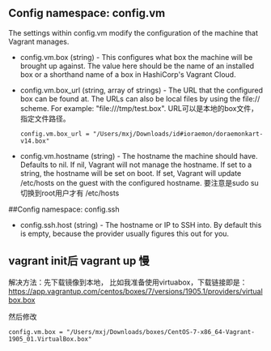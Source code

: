 ## Config namespace: config.vm
The settings within config.vm modify the configuration of the machine that Vagrant manages.

- config.vm.box (string) - This configures what box the machine will be brought up against. 
The value here should be the name of an installed box or a shorthand name of a box in HashiCorp's Vagrant Cloud.

- config.vm.box_url (string, array of strings) - The URL that the configured box can be found at.
  The URLs can also be local files by using the file:// scheme. For example: "file:///tmp/test.box".
  URL可以是本地的box文件，指定文件路径。
  ```
  config.vm.box_url = "/Users/mxj/Downloads/id#ioraemon/doraemonkart-v14.box"
  ```

- config.vm.hostname (string) - The hostname the machine should have. Defaults to nil. If nil, Vagrant will not manage the hostname. If set to a string, the hostname will be set on boot. If set, Vagrant will update /etc/hosts on the guest with the configured hostname.
要注意是sudo su切换到root用户才有 /etc/hosts


##Config namespace: config.ssh
- config.ssh.host (string) - The hostname or IP to SSH into. By default this is empty, because the provider usually figures this out for you.


## vagrant init后 vagrant up 慢
解决方法：先下载镜像到本地，
比如我准备使用virtuabox，下载链接即是：
https://app.vagrantup.com/centos/boxes/7/versions/1905.1/providers/virtualbox.box

然后修改
```
config.vm.box = "/Users/mxj/Downloads/boxes/CentOS-7-x86_64-Vagrant-1905_01.VirtualBox.box"
```